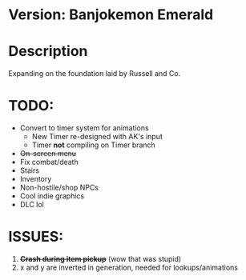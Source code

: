 # Version:  Banjokemon Emerald

# Description
Expanding on the foundation laid by Russell and Co.

# TODO:
* Convert to timer system for animations
	* New Timer re-designed with AK's input
	* Timer __not__ compiling on Timer branch
* ~~On-screen menu~~
* Fix combat/death
* Stairs
* Inventory
* Non-hostile/shop NPCs
* Cool indie graphics
* DLC lol

# ISSUES:
1. ~~__Crash during item pickup__~~ (wow that was stupid)
2. x and y are inverted in generation, needed for lookups/animations